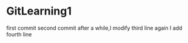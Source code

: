 # GitLearning1
first commit
second commit
after a while,I modify third line again
I add fourth line
